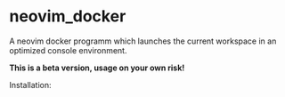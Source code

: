 # neovim_docker
A neovim docker programm which launches the current workspace in an optimized console environment.

**This is a beta version, usage on your own risk!**

Installation:
```

```
